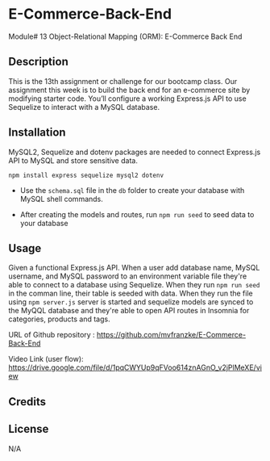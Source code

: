 # E-Commerce-Back-End
Module# 13 Object-Relational Mapping (ORM): E-Commerce Back End

## Description
This is the 13th assignment or challenge for our bootcamp class. Our assignment this week is to build the back end for an e-commerce site by modifying starter code. You’ll configure a working Express.js API to use Sequelize to interact with a MySQL database.

## Installation

MySQL2, Sequelize and dotenv packages are needed to connect Express.js API to MySQL and store sensitive data.

```
npm install express sequelize mysql2 dotenv
```

* Use the `schema.sql` file in the `db` folder to create your database with MySQL shell commands.

* After creating the models and routes, run `npm run seed` to seed data to your database


## Usage
Given a functional Express.js API. When a user add database name, MySQL username, and MySQL password to an environment variable file they're able to connect to a database using Sequelize. When they run `npm run seed` in the comman line, their table is seeded with data. When they run the file using `npm server.js` server is started and sequelize models are synced to the MyQQL database and they're able to open API routes in Insomnia for categories, products and tags.


URL of Github repository : https://github.com/mvfranzke/E-Commerce-Back-End

Video Link (user flow): https://drive.google.com/file/d/1pqCWYUp9qFVoo614znAGnO_v2jPlMeXE/view

## Credits

## License
N/A
